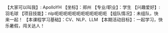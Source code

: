 【大家可以叫我】: ApolloYH
【坐标】：郑州
【专业/职业】：学生
【兴趣爱好】: 羽毛球
【项目技能】：nlp呃呃呃呃呃呃呃呃呃呃呃呃
【组队情况】：未组队，快来一起！
【本课程学习基础】：CV、NLP、LLM
【本期活动目标】：一起学习，快乐暑假，闯关达人！